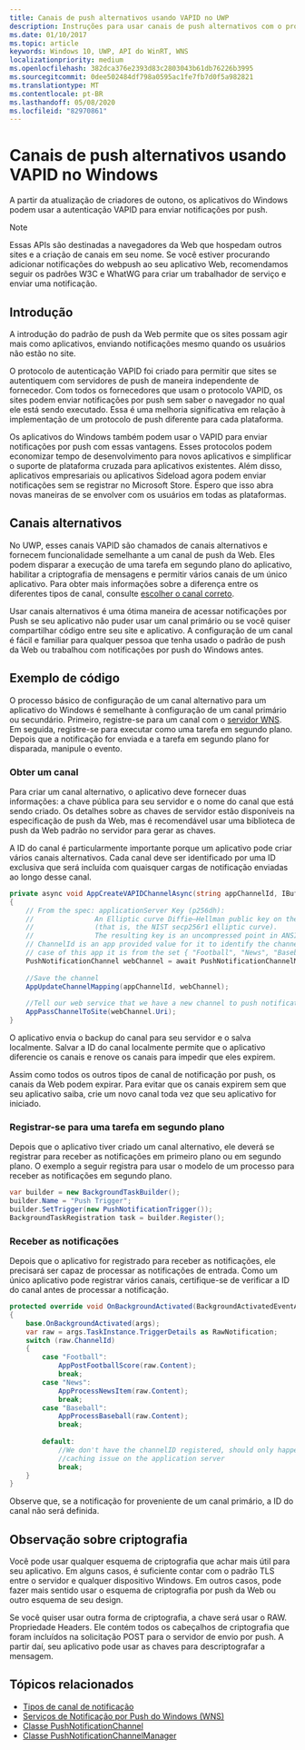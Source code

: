 ```yaml
---
title: Canais de push alternativos usando VAPID no UWP
description: Instruções para usar canais de push alternativos com o protocolo VAPID de um aplicativo do Windows
ms.date: 01/10/2017
ms.topic: article
keywords: Windows 10, UWP, API do WinRT, WNS
localizationpriority: medium
ms.openlocfilehash: 382dca376e2393d83c2803043b61db76226b3995
ms.sourcegitcommit: 0dee502484df798a0595ac1fe7fb7d0f5a982821
ms.translationtype: MT
ms.contentlocale: pt-BR
ms.lasthandoff: 05/08/2020
ms.locfileid: "82970861"
---
```

# <a name="alternate-push-channels-using-vapid-in-windows"></a>Canais de push alternativos usando VAPID no Windows 
A partir da atualização de criadores de outono, os aplicativos do Windows podem usar a autenticação VAPID para enviar notificações por push.  

> [!NOTE]
> Essas APIs são destinadas a navegadores da Web que hospedam outros sites e a criação de canais em seu nome.  Se você estiver procurando adicionar notificações do webpush ao seu aplicativo Web, recomendamos seguir os padrões W3C e WhatWG para criar um trabalhador de serviço e enviar uma notificação.

## <a name="introduction"></a>Introdução
A introdução do padrão de push da Web permite que os sites possam agir mais como aplicativos, enviando notificações mesmo quando os usuários não estão no site.

O protocolo de autenticação VAPID foi criado para permitir que sites se autentiquem com servidores de push de maneira independente de fornecedor. Com todos os fornecedores que usam o protocolo VAPID, os sites podem enviar notificações por push sem saber o navegador no qual ele está sendo executado. Essa é uma melhoria significativa em relação à implementação de um protocolo de push diferente para cada plataforma. 

Os aplicativos do Windows também podem usar o VAPID para enviar notificações por push com essas vantagens. Esses protocolos podem economizar tempo de desenvolvimento para novos aplicativos e simplificar o suporte de plataforma cruzada para aplicativos existentes. Além disso, aplicativos empresariais ou aplicativos Sideload agora podem enviar notificações sem se registrar no Microsoft Store. Espero que isso abra novas maneiras de se envolver com os usuários em todas as plataformas.  

## <a name="alternate-channels"></a>Canais alternativos 
No UWP, esses canais VAPID são chamados de canais alternativos e fornecem funcionalidade semelhante a um canal de push da Web. Eles podem disparar a execução de uma tarefa em segundo plano do aplicativo, habilitar a criptografia de mensagens e permitir vários canais de um único aplicativo. Para obter mais informações sobre a diferença entre os diferentes tipos de canal, consulte [escolher o canal correto](channel-types.md).

Usar canais alternativos é uma ótima maneira de acessar notificações por Push se seu aplicativo não puder usar um canal primário ou se você quiser compartilhar código entre seu site e aplicativo. A configuração de um canal é fácil e familiar para qualquer pessoa que tenha usado o padrão de push da Web ou trabalhou com notificações por push do Windows antes.

## <a name="code-example"></a>Exemplo de código

O processo básico de configuração de um canal alternativo para um aplicativo do Windows é semelhante à configuração de um canal primário ou secundário. Primeiro, registre-se para um canal com o [servidor WNS](windows-push-notification-services--wns--overview.md). Em seguida, registre-se para executar como uma tarefa em segundo plano. Depois que a notificação for enviada e a tarefa em segundo plano for disparada, manipule o evento.  

### <a name="get-a-channel"></a>Obter um canal 
Para criar um canal alternativo, o aplicativo deve fornecer duas informações: a chave pública para seu servidor e o nome do canal que está sendo criado. Os detalhes sobre as chaves de servidor estão disponíveis na especificação de push da Web, mas é recomendável usar uma biblioteca de push da Web padrão no servidor para gerar as chaves.  

A ID do canal é particularmente importante porque um aplicativo pode criar vários canais alternativos. Cada canal deve ser identificado por uma ID exclusiva que será incluída com quaisquer cargas de notificação enviadas ao longo desse canal.  

```csharp
private async void AppCreateVAPIDChannelAsync(string appChannelId, IBuffer applicationServerKey) 
{ 
    // From the spec: applicationServer Key (p256dh):  
    //               An Elliptic curve Diffie–Hellman public key on the P-256 curve 
    //               (that is, the NIST secp256r1 elliptic curve).   
    //               The resulting key is an uncompressed point in ANSI X9.62 format             
    // ChannelId is an app provided value for it to identify the channel later.  
    // case of this app it is from the set { "Football", "News", "Baseball" } 
    PushNotificationChannel webChannel = await PushNotificationChannelManager.GetDefault().CreateRawPushNotificationChannelWithAlternateKeyForApplicationAsync(applicationServerKey, appChannelId); 
 
    //Save the channel  
    AppUpdateChannelMapping(appChannelId, webChannel); 
             
    //Tell our web service that we have a new channel to push notifications to 
    AppPassChannelToSite(webChannel.Uri); 
} 
```
O aplicativo envia o backup do canal para seu servidor e o salva localmente. Salvar a ID do canal localmente permite que o aplicativo diferencie os canais e renove os canais para impedir que eles expirem.

Assim como todos os outros tipos de canal de notificação por push, os canais da Web podem expirar. Para evitar que os canais expirem sem que seu aplicativo saiba, crie um novo canal toda vez que seu aplicativo for iniciado.    

### <a name="register-for-a-background-task"></a>Registrar-se para uma tarefa em segundo plano 

Depois que o aplicativo tiver criado um canal alternativo, ele deverá se registrar para receber as notificações em primeiro plano ou em segundo plano. O exemplo a seguir registra para usar o modelo de um processo para receber as notificações em segundo plano.  

```csharp
var builder = new BackgroundTaskBuilder(); 
builder.Name = "Push Trigger"; 
builder.SetTrigger(new PushNotificationTrigger()); 
BackgroundTaskRegistration task = builder.Register(); 
```
### <a name="receive-the-notifications"></a>Receber as notificações 

Depois que o aplicativo for registrado para receber as notificações, ele precisará ser capaz de processar as notificações de entrada. Como um único aplicativo pode registrar vários canais, certifique-se de verificar a ID do canal antes de processar a notificação.  

```csharp
protected override void OnBackgroundActivated(BackgroundActivatedEventArgs args) 
{ 
    base.OnBackgroundActivated(args); 
    var raw = args.TaskInstance.TriggerDetails as RawNotification; 
    switch (raw.ChannelId) 
    { 
        case "Football": 
            AppPostFootballScore(raw.Content); 
            break; 
        case "News": 
            AppProcessNewsItem(raw.Content); 
            break; 
        case "Baseball": 
            AppProcessBaseball(raw.Content); 
            break; 
 
        default: 
            //We don't have the channelID registered, should only happen in the case of a 
            //caching issue on the application server 
            break; 
    }                           
} 
```

Observe que, se a notificação for proveniente de um canal primário, a ID do canal não será definida.  

## <a name="note-on-encryption"></a>Observação sobre criptografia 

Você pode usar qualquer esquema de criptografia que achar mais útil para seu aplicativo. Em alguns casos, é suficiente contar com o padrão TLS entre o servidor e qualquer dispositivo Windows. Em outros casos, pode fazer mais sentido usar o esquema de criptografia por push da Web ou outro esquema de seu design.  

Se você quiser usar outra forma de criptografia, a chave será usar o RAW. Propriedade Headers. Ele contém todos os cabeçalhos de criptografia que foram incluídos na solicitação POST para o servidor de envio por push. A partir daí, seu aplicativo pode usar as chaves para descriptografar a mensagem.  

## <a name="related-topics"></a>Tópicos relacionados
- [Tipos de canal de notificação](channel-types.md)
- [Serviços de Notificação por Push do Windows (WNS)](windows-push-notification-services--wns--overview.md)
- [Classe PushNotificationChannel](https://docs.microsoft.com/uwp/api/windows.networking.pushnotifications.pushnotificationchannel)
- [Classe PushNotificationChannelManager](https://docs.microsoft.com/uwp/api/windows.networking.pushnotifications.pushnotificationchannelmanager)


